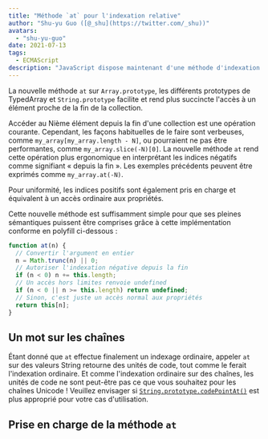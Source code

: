 ```yaml
---
title: "Méthode `at` pour l'indexation relative"
author: "Shu-yu Guo ([@_shu](https://twitter.com/_shu))"
avatars: 
  - "shu-yu-guo"
date: 2021-07-13
tags: 
  - ECMAScript
description: "JavaScript dispose maintenant d'une méthode d'indexation relative pour les tableaux, TypedArrays et chaînes de caractères."
---
```


La nouvelle méthode `at` sur `Array.prototype`, les différents prototypes de TypedArray et `String.prototype` facilite et rend plus succincte l'accès à un élément proche de la fin de la collection.

Accéder au Nième élément depuis la fin d'une collection est une opération courante. Cependant, les façons habituelles de le faire sont verbeuses, comme `my_array[my_array.length - N]`, ou pourraient ne pas être performantes, comme `my_array.slice(-N)[0]`. La nouvelle méthode `at` rend cette opération plus ergonomique en interprétant les indices négatifs comme signifiant « depuis la fin ». Les exemples précédents peuvent être exprimés comme `my_array.at(-N)`.

<!--truncate-->
Pour uniformité, les indices positifs sont également pris en charge et équivalent à un accès ordinaire aux propriétés.

Cette nouvelle méthode est suffisamment simple pour que ses pleines sémantiques puissent être comprises grâce à cette implémentation conforme en polyfill ci-dessous :

```js
function at(n) {
  // Convertir l'argument en entier
  n = Math.trunc(n) || 0;
  // Autoriser l'indexation négative depuis la fin
  if (n < 0) n += this.length;
  // Un accès hors limites renvoie undefined
  if (n < 0 || n >= this.length) return undefined;
  // Sinon, c'est juste un accès normal aux propriétés
  return this[n];
}
```

## Un mot sur les chaînes

Étant donné que `at` effectue finalement un indexage ordinaire, appeler `at` sur des valeurs String retourne des unités de code, tout comme le ferait l'indexation ordinaire. Et comme l'indexation ordinaire sur des chaînes, les unités de code ne sont peut-être pas ce que vous souhaitez pour les chaînes Unicode ! Veuillez envisager si [`String.prototype.codePointAt()`](https://developer.mozilla.org/en-US/docs/Web/JavaScript/Reference/Global_Objects/String/codePointAt) est plus approprié pour votre cas d'utilisation.

## Prise en charge de la méthode `at`

<feature-support chrome="92"
                 firefox="90"
                 safari="non"
                 nodejs="non"
                 babel="oui https://github.com/zloirock/core-js#relative-indexing-method"></feature-support>
